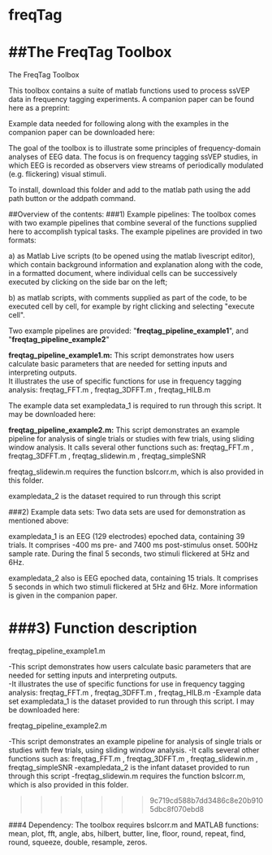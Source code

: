 # freqTag

##The FreqTag Toolbox
=======
The FreqTag Toolbox

This toolbox contains a suite of matlab functions used to process ssVEP data in frequency tagging experiments. A companion paper can be found here as a preprint: 

Example data needed for following along with the examples in the companion paper can be downloaded here: 

The goal of the toolbox is to illustrate some principles of frequency-domain analyses of EEG data. The focus is on frequency tagging ssVEP studies, in which EEG is recorded as observers view streams of periodically modulated (e.g. flickering) visual stimuli. 

To install, download this folder and add to the matlab path using the add path button or the addpath command. 

##Overview of the contents: 
###1) Example pipelines: 
The toolbox comes with two example pipelines that combine several of the functions supplied here to accomplish typical tasks. The example pipelines are provided in two formats: 

a) as Matlab Live scripts (to be opened using the matlab livescript editor), which contain background information and explanation along with the code, in a formatted document, where individual cells can be successively executed by clicking on the side bar on the left; 

b) as matlab scripts, with comments supplied as part of the code, to be executed cell by cell, for example by right clicking and selecting "execute cell".

Two example pipelines are provided: "**freqtag\_pipeline\_example1**", and "**freqtag\_pipeline\_example2**" 

**freqtag\_pipeline\_example1.m:** 
This script demonstrates how users calculate basic parameters that are needed for setting inputs and interpreting outputs.   
It illustrates the use of specific functions for use in frequency tagging analysis: freqtag\_FFT.m , freqtag\_3DFFT.m , freqtag\_HILB.m

The example data set exampledata_1 is required to run through this script. It may be downloaded here: 
	
**freqtag\_pipeline\_example2.m:** 
This script demonstrates an example pipeline for analysis of single trials or studies with few trials, using sliding window analysis. 
It calls several other functions such as: freqtag\_FFT.m , freqtag\_3DFFT.m , freqtag\_slidewin.m , freqtag\_simpleSNR 

freqtag\_slidewin.m requires the function bslcorr.m, which is also provided in this folder. 

exampledata\_2 is the dataset required to run through this script


###2) Example data sets: 
Two data sets are used for demonstration as mentioned above: 

exampledata_1 is an EEG (129 electrodes) epoched data, containing 39 trials. It comprises -400 ms pre- and 7400 ms post-stimulus onset. 500Hz sample rate. During the final 5 seconds, two stimuli flickered at 5Hz and 6Hz.

exampledata_2 also is EEG epoched data, containing 15 trials. It comprises 5 seconds in which two stimuli flickered at 5Hz and 6Hz. More information is given in the companion paper.

###3) Function description
=======
freqtag_pipeline_example1.m

-This script demonstrates how users calculate basic parameters that are needed for setting inputs and interpreting outputs.   
-It illustrates the use of specific functions for use in frequency tagging analysis: freqtag_FFT.m , freqtag_3DFFT.m , freqtag_HILB.m
-Example data set exampledata_1 is the dataset provided to run through this script. I may be downloaded here: 
	
freqtag_pipeline_example2.m

-This script demonstrates an example pipeline for analysis of single trials or studies with few trials, using sliding window analysis. 
-It calls several other functions such as: freqtag_FFT.m , freqtag_3DFFT.m , freqtag_slidewin.m , freqtag_simpleSNR
-exampledata_2 is the infant dataset provided to run through this script
-freqtag_slidewin.m requires the function bslcorr.m, which is also provided in this folder. 
>>>>>>> 9c719cd588b7dd3486c8e20b9105dbc8f070ebd8




###4 Dependency: 
The toolbox requires bslcorr.m and MATLAB functions:  mean, plot, fft, angle, abs, hilbert, butter, line, floor, round, repeat, find, round, squeeze, double, resample, zeros.   
